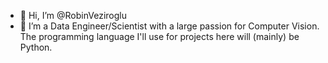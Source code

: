 - 👋 Hi, I’m @RobinVeziroglu
- 👀 I’m a Data Engineer/Scientist with a large passion for Computer Vision. The programming language I'll use for projects here will (mainly) be Python.

<!---
RobinVeziroglu/RobinVeziroglu is a ✨ special ✨ repository because its `README.md` (this file) appears on your GitHub profile.
You can click the Preview link to take a look at your changes.
--->
